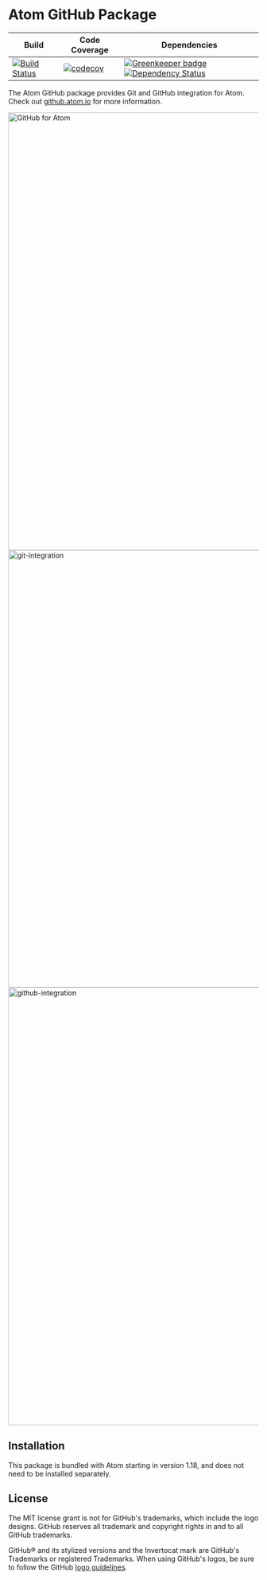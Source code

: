# Atom GitHub Package

| Build | Code Coverage | Dependencies |
|-------|---------------|--------------|
| [![Build Status](https://dev.azure.com/atom-github/GitHub%20package%20for%20Atom/_apis/build/status/atom.github)](https://dev.azure.com/atom-github/GitHub%20package%20for%20Atom/_build/latest?definitionId=1) | [![codecov](https://codecov.io/gh/atom/github/branch/master/graph/badge.svg)](https://codecov.io/gh/atom/github) | [![Greenkeeper badge](https://badges.greenkeeper.io/atom/github.svg)](https://greenkeeper.io/) [![Dependency Status](https://david-dm.org/atom/github.svg)](https://david-dm.org/atom/github) |

The Atom GitHub package provides Git and GitHub integration for Atom. Check out [github.atom.io](https://github.atom.io) for more information.

<img width="880" alt="GitHub for Atom" src="https://user-images.githubusercontent.com/378023/49062969-2e717a00-f259-11e8-8207-2ecbc6981cd6.png">

<img width="880" alt="git-integration" src="https://user-images.githubusercontent.com/378023/49062970-2f0a1080-f259-11e8-91e9-9402ec76cd66.png">

<img width="880" alt="github-integration" src="https://user-images.githubusercontent.com/378023/49062971-2f0a1080-f259-11e8-9efd-417d2017cd01.png">

## Installation

This package is bundled with Atom starting in version 1.18, and does not need to be installed separately.

## License

The MIT license grant is not for GitHub's trademarks, which include the logo designs. GitHub reserves all trademark and copyright rights in and to all GitHub trademarks.

GitHub® and its stylized versions and the Invertocat mark are GitHub's Trademarks or registered Trademarks. When using GitHub's logos, be sure to follow the GitHub [logo guidelines](https://github.com/logos).
